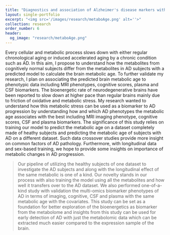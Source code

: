 ```yaml
---
title: "Diagnostics and association of Alzheimer's disease markers with metabolomic age."
layout: single-portfolio
excerpt: "<img src='/images/research/metaboAge.png' alt=''>"
collection: research
order_number: 6
header: 
  og_image: "research/metaboAge.png"
---
```


Every cellular and metabolic process slows down with either regular chronological aging or induced accelerated aging by a chronic condition such as AD. In this aim, I propose to understand how the metabolites from cognitively normal subjects differ from the metabolites in AD subjects with a predicted model to calculate the brain metabolic age. To further validate my research, I plan on associating the predicted brain metabolic age to phenotypic data including MRI phenotypes, cognitive scores, plasma and CSF biomarkers.
The bioenergetic rate of neurodegenerative brains have been reported to slow down at higher pace than regular brains mainly due to friction of oxidative and metabolic stress. My research wanted to understand how this metabolic stress can be used as a biomarker to AD progression by understanding how and which AD phenotypes the metabolic age associates with the best including MRI imaging phenotype, cognitive scores, CSF and plasma biomarkers. The significance of this study relies on training our model to predict the metabolic age on a dataset completely made of heathy subjects and predicting the metabolic age of subjects with AD on a different dataset. Such data crossover studies provide more insight on common factors of AD pathology. Furthermore, with longitudinal data and sex-based training, we hope to provide some insights on importance of metabolic changes in AD progression.


> Our pipeline of utilizing the healthy subjects of one dataset to investigate the AD subjects and along with the longitudinal effect of the same metabolic is one of a kind. Our novelty stands in our process with also training the model using all the metabolites and how well it transfers over to the AD dataset. We also performed one-of-a-kind study with validation the multi-omics biomarker phenotypes of AD in terms of imaging, cognitive, CSF and plasma with the same metabolic age with the covariates. This study can be set as a foundation for better exploration of the bioenergetics as biomarker from the metabolome and insights from this study can be used for early detection of AD with just the metabolomic data which can be extracted much easier compared to the expression sample of the brain.
